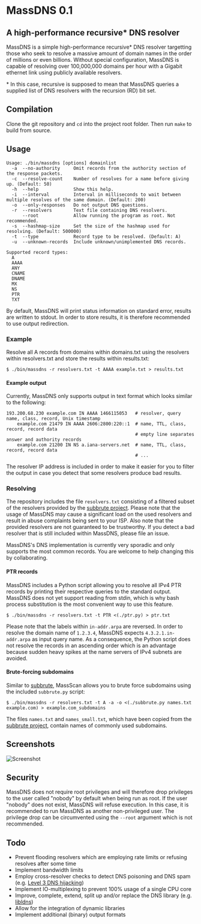 # MassDNS 0.1
## A high-performance recursive\* DNS resolver

MassDNS is a simple high-performance recursive\* DNS resolver targetting those who seek to resolve a massive amount of domain names in the order of millions or even billions.
Without special configuration, MassDNS is capable of resolving over 100,000,000 domains per hour with a Gigabit ethernet link using publicly available resolvers.

\* In this case, recursive is supposed to mean that MassDNS queries a supplied list of DNS resolvers with the recursion (RD) bit set.

## Compilation
Clone the git repository and `cd` into the project root folder. Then run `make` to build from source.

## Usage
```
Usage: ./bin/massdns [options] domainlist
  -a  --no-authority     Omit records from the authority section of the response packets.
  -c  --resolve-count    Number of resolves for a name before giving up. (Default: 50)
  -h  --help             Show this help.
  -i  --interval         Interval in milliseconds to wait between multiple resolves of the same domain. (Default: 200)
  -o  --only-responses   Do not output DNS questions.
  -r  --resolvers        Text file containing DNS resolvers.
      --root             Allow running the program as root. Not recommended.
  -s  --hashmap-size     Set the size of the hashmap used for resolving. (Default: 500000)
  -t  --type             Record type to be resolved. (Default: A)
  -u  --unknown-records  Include unknown/unimplemented DNS records.

Supported record types:
  A
  AAAA
  ANY
  CNAME
  DNAME
  MX
  NS
  PTR
  TXT
```
By default, MassDNS will print status information on standard error, results are written to stdout. In order to store results, it is therefore recommended to use output redirection.

### Example
Resolve all A records from domains within domains.txt using the resolvers within resolvers.txt and store the results within results.txt:
```
$ ./bin/massdns -r resolvers.txt -t AAAA example.txt > results.txt
```

#### Example output
Currently, MassDNS only supports output in text format which looks similar to the following:
```
193.200.68.230 example.com IN AAAA 1466115053   # resolver, query name, class, record, Unix timestamp
    example.com 21479 IN AAAA 2606:2800:220::1  # name, TTL, class, record, record data
                                                # empty line separates answer and authority records 
    example.com 21200 IN NS a.iana-servers.net  # name, TTL, class, record, record data
                                                # ...
```

The resolver IP address is included in order to make it easier for you to filter the output in case you detect that some resolvers produce bad results.

### Resolving
The repository includes the file `resolvers.txt` consisting of a filtered subset of the resolvers provided by the [subbrute project](https://github.com/TheRook/subbrute).
Please note that the usage of MassDNS may cause a significant load on the used resolvers and result in abuse complaints being sent to your ISP.
Also note that the provided resolvers are not guaranteed to be trustworthy. If you detect a bad resolver that is still included within MassDNS, please file an issue.

MassDNS's DNS implementation is currently very sporadic and only supports the most common records. You are welcome to help changing this by collaborating.

#### PTR records
MassDNS includes a Python script allowing you to resolve all IPv4 PTR records by printing their respective queries to the standard output.
MassDNS does not yet support reading from stdin, which is why bash process substitution is the most convenient way to use this feature.
```
$ ./bin/massdns -r resolvers.txt -t PTR <(./ptr.py) > ptr.txt
```
Please note that the labels within `in-addr.arpa` are reversed. In order to resolve the domain name of `1.2.3.4`, MassDNS expects `4.3.2.1.in-addr.arpa` as input query name.
As a consequence, the Python script does not resolve the records in an ascending order which is an advantage because sudden heavy spikes at the name servers of IPv4 subnets are avoided.

#### Brute-forcing subdomains
Similar to [subbrute](https://github.com/TheRook/subbrute), MassScan allows you to brute force subdomains using the included `subbrute.py` script:
```
$ ./bin/massdns -r resolvers.txt -t A -a -o <(./subbrute.py names.txt example.com) > example.com_subdomains
```

The files `names.txt` and `names_small.txt`, which have been copied from the [subbrute project](https://github.com/TheRook/subbrute), contain names of commonly used subdomains.

## Screenshots
![Screenshot](https://www.cysec.biz/projects/massdns/screenshots/screenshot1.png)

## Security
MassDNS does not require root privileges and will therefore drop privileges to the user called "nobody" by default when being run as root.
If the user "nobody" does not exist, MassDNS will refuse execution. In this case, it is recommended to run MassDNS as another non-privileged user.
The privilege drop can be circumvented using the `--root` argument which is not recommended.

## Todo
- Prevent flooding resolvers which are employing rate limits or refusing resolves after some time
- Implement bandwidth limits
- Employ cross-resolver checks to detect DNS poisoning and DNS spam (e.g. [Level 3 DNS hijacking](https://web.archive.org/web/20140302064622/http://james.bertelson.me/blog/2014/01/level-3-are-now-hijacking-failed-dns-requests-for-ad-revenue-on-4-2-2-x/))
- Implement IO-multiplexing to prevent 100% usage of a single CPU core
- Improve, complete, extend, split up and/or replace the DNS library (e.g. [libldns](https://www.nlnetlabs.nl/projects/ldns/))
- Allow for the integration of dynamic libraries
- Implement additional (binary) output formats
